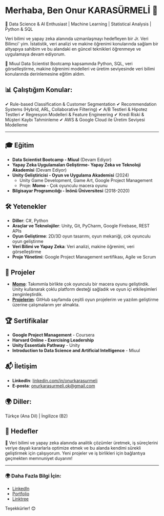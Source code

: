 # Merhaba, Ben Onur KARASÜRMELİ 👋

🔹 Data Science & AI Enthusiast | Machine Learning | Statistical Analysis | Python & SQL

Veri bilimi ve yapay zeka alanında uzmanlaşmayı hedefleyen bir Jr. Veri Bilimci' yim. İstatistik, veri analizi ve makine öğrenimi konularında sağlam bir altyapıya sahibim ve bu alandaki en güncel teknikleri öğrenmeye ve uygulamaya devam ediyorum.

📌 Miuul Data Scientist Bootcamp kapsamında Python, SQL, veri görselleştirme, makine öğrenimi modelleri ve üretim seviyesinde veri bilimi konularında derinlemesine eğitim aldım.

## 📊 Çalıştığım Konular:
✔ Rule-based Classification & Customer Segmentation
✔ Recommendation Systems (Hybrid, ARL, Collaborative Filtering)
✔ A/B Testleri & Hipotez Testleri
✔ Regresyon Modelleri & Feature Engineering
✔ Kredi Riski & Müşteri Kaybı Tahminleme
✔ AWS & Google Cloud ile Üretim Seviyesi Modelleme

---

## 🎓 Eğitim
- **Data Scientist Bootcamp - Miuul** (Devam Ediyor)
- **Yapay Zeka Uygulamaları Geliştirme- Yapay Zeka ve Teknoloji Akademisi** (Devam Ediyor)
- **Unity Geliştiricisi - Oyun ve Uygulama Akademisi** (2024)
  - Unity Game Development, Game Art, Google Project Management
  - Proje: **Momo** - Çok oyunculu macera oyunu
- **Bilgisayar Programcılığı - İnönü Üniversitesi** (2018-2020)
  
## 🛠️ Yetenekler
- **Diller**: C#, Python
- **Araçlar ve Teknolojiler**: Unity, Git, PyCharm, Google Firebase, REST APIs
- **Oyun Geliştirme**: 2D/3D oyun tasarımı, oyun mekaniği, çok oyunculu oyun geliştirme
- **Veri Bilimi ve Yapay Zeka**: Veri analizi, makine öğrenimi, veri görselleştirme
- **Proje Yönetimi**: Google Project Management sertifikası, Agile ve Scrum

## 💼 Projeler
- **[Momo]([https://github.com/username/momo](https://github.com/onatzgn/BootcampUnityGrup43))**: Takımımla birlikte çok oyunculu bir macera oyunu geliştirdik. Unity kullanarak çoklu platform desteği sağladık ve oyun içi etkileşimleri zenginleştirdik.
- **[Projelerim](https://github.com/onurkrsrml)**: GitHub sayfamda çeşitli oyun projelerim ve yazılım geliştirme üzerine çalışmalarım yer almakta.

## 🏆 Sertifikalar
- **Google Project Management** - Coursera
- **Harvard Online - Exercising Leadership**
- **Unity Essentials Pathway** - Unity
- **Introduction to Data Science and Artificial Intelligence** - Miuul

## 📬 İletişim
- **LinkedIn**: [linkedin.com/in/onurkarasurmeli](https://www.linkedin.com/in/onurkarasurmeli)
- **E-posta**: [onurkarasurmeli.ok@gmail.com](mailto:onurkarasurmeli.ok@gmail.com)

## 🌍 Diller:
Türkçe (Ana Dil) | İngilizce (B2)

## 🎯 Hedefler
🚀 Veri bilimi ve yapay zeka alanında analitik çözümler üretmek, iş süreçlerini veriye dayalı kararlarla optimize etmek ve bu alanda kendimi sürekli geliştirmek için çalışıyorum. Yeni projeler ve iş birlikleri için bağlantıya geçmekten memnuniyet duyarım!

---

### 🌍 Daha Fazla Bilgi İçin:
- [LinkedIn](https://www.linkedin.com/in/onurkarasurmeli)
- [Portfolio](https://onurkarasurmeli.com.tr)
- [Linktree](https://linktr.ee/onurkarasurmeli)

Teşekkürler! 😊
